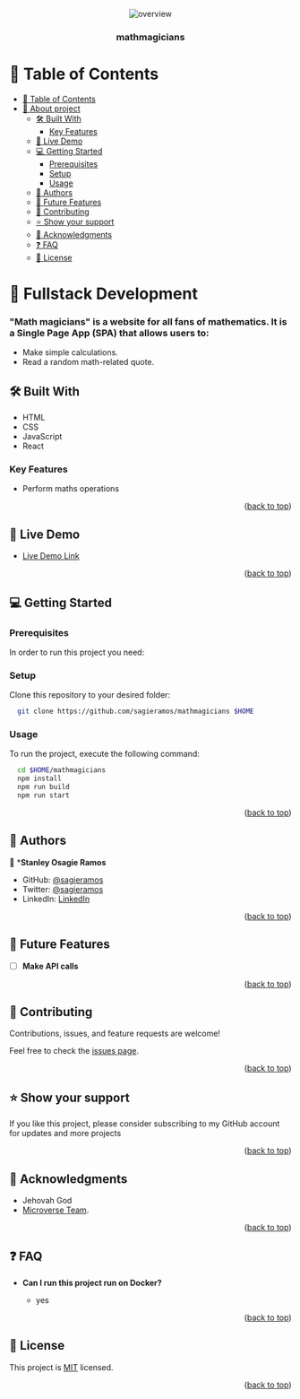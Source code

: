 <a name="readme-top"></a>



<div align="center">

  <img src="screenshot.gif" alt="overview" width="auto"  height="auto" />
  <br/>

  <h3><b>mathmagicians</b></h3>

</div>

# 📗 Table of Contents

- [📗 Table of Contents](#-table-of-contents)
- [📖 About project ](#mathmagicians)
  - [🛠  Built With ](#--built-with-)
    - [Key Features ](#key-features-)
  - [🚀 Live Demo ](#-live-demo-)
  - [💻 Getting Started ](#-getting-started-)
    - [Prerequisites](#prerequisites)
    - [Setup](#setup)
    - [Usage](#usage)
  - [👥 Authors ](#-authors-)
  - [🔭 Future Features ](#-future-features-)
  - [🤝 Contributing ](#-contributing-)
  - [⭐️ Show your support ](#️-show-your-support-)
  - [🙏 Acknowledgments ](#-acknowledgments-)
  - [❓ FAQ ](#-faq-)
  - [📝 License ](#-license-)


# 📖 Fullstack Development <a name="mathmagicians"></a>

### "Math magicians" is a website for all fans of mathematics. It is a Single Page App (SPA) that allows users to:

- Make simple calculations.
- Read a random math-related quote.

## 🛠  Built With <a name="built-with"></a>
- HTML
- CSS
- JavaScript
- React
### Key Features <a name="key-features"></a>
- Perform maths operations

<p align="right">(<a href="#readme-top">back to top</a>)</p>

## 🚀 Live Demo <a name="live-demo"></a>

- [Live Demo Link](https://sagieramos.github.io/mathmagicians)

<p align="right">(<a href="#readme-top">back to top</a>)</p>

## 💻 Getting Started <a name="getting-started"></a>

### Prerequisites

In order to run this project you need:

### Setup

Clone this repository to your desired folder:
```sh
  git clone https://github.com/sagieramos/mathmagicians $HOME
```
### Usage

To run the project, execute the following command:

```sh
  cd $HOME/mathmagicians
  npm install
  npm run build
  npm run start
```

<p align="right">(<a href="#readme-top">back to top</a>)</p>


## 👥 Authors <a name="authors"></a>
👤 ***Stanley Osagie Ramos**
- GitHub: [@sagieramos](https://github.com/sagieramos)
- Twitter: [@sagieramos](https://twitter.com/sagieramos)
- LinkedIn: [LinkedIn](https://linkedin.com/in/sagieramos)

<p align="right">(<a href="#readme-top">back to top</a>)</p>


## 🔭 Future Features <a name="future-features"></a>

- [ ] **Make API calls**

<p align="right">(<a href="#readme-top">back to top</a>)</p>


## 🤝 Contributing <a name="contributing"></a>

Contributions, issues, and feature requests are welcome!

Feel free to check the [issues page](https://github.com/sagieramos/mathmagicians/issues).

<p align="right">(<a href="#readme-top">back to top</a>)</p>



## ⭐️ Show your support <a name="support"></a>

If you like this project, please consider subscribing to my GitHub account for updates and more projects

<p align="right">(<a href="#readme-top">back to top</a>)</p>


## 🙏 Acknowledgments <a name="acknowledgements"></a>
- Jehovah God
- [Microverse Team](https://www.microverse.org/).

<p align="right">(<a href="#readme-top">back to top</a>)</p>

## ❓ FAQ <a name="faq"></a>

- **Can I run this project run on Docker?**

  - yes

<p align="right">(<a href="#readme-top">back to top</a>)</p>

## 📝 License <a name="license"></a>

This project is [MIT](./LICENSE) licensed.

<p align="right">(<a href="#readme-top">back to top</a>)</p>
